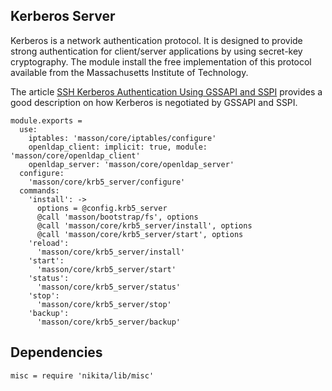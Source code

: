
## Kerberos Server

Kerberos is a network authentication protocol. It is designed to provide strong
authentication for client/server applications by using secret-key cryptography.
The module install the free implementation of this protocol available from the
Massachusetts Institute of Technology.

The article [SSH Kerberos Authentication Using GSSAPI and SSPI][gss_sspi]
provides a good description on how Kerberos is negotiated by GSSAPI and SSPI.

    module.exports =
      use:
        iptables: 'masson/core/iptables/configure'
        openldap_client: implicit: true, module: 'masson/core/openldap_client'
        openldap_server: 'masson/core/openldap_server'
      configure:
        'masson/core/krb5_server/configure'
      commands:
        'install': ->
          options = @config.krb5_server
          @call 'masson/bootstrap/fs', options
          @call 'masson/core/krb5_server/install', options
          @call 'masson/core/krb5_server/start', options
        'reload':
          'masson/core/krb5_server/install'
        'start':
          'masson/core/krb5_server/start'
        'status':
          'masson/core/krb5_server/status'
        'stop':
          'masson/core/krb5_server/stop'
        'backup':
          'masson/core/krb5_server/backup'

## Dependencies

    misc = require 'nikita/lib/misc'

[gss_sspi]: http://www.drdobbs.com/ssh-kerberos-authentication-using-gssapi/184402071
